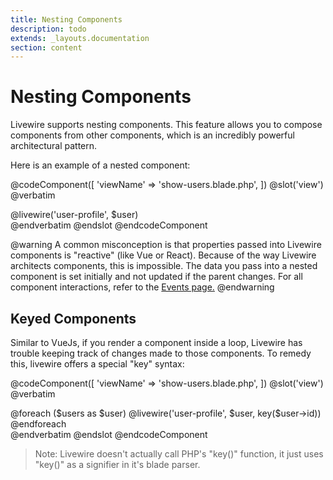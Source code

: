 ```yaml
---
title: Nesting Components
description: todo
extends: _layouts.documentation
section: content
---
```


# Nesting Components

Livewire supports nesting components. This feature allows you to compose components from other components, which is an incredibly powerful architectural pattern.

Here is an example of a nested component:

@codeComponent([
    'viewName' => 'show-users.blade.php',
])
@slot('view')
@verbatim
<div>
    @livewire('user-profile', $user)
</div>
@endverbatim
@endslot
@endcodeComponent

@warning
A common misconception is that properties passed into Livewire components is "reactive" (like Vue or React). Because of the way Livewire architects components, this is impossible. The data you pass into a nested component is set initially and not updated if the parent changes. For all component interactions, refer to the <a href="/docs/events">Events page.</a>
@endwarning

## Keyed Components

Similar to VueJs, if you render a component inside a loop, Livewire has trouble keeping track of changes made to those components. To remedy this, livewire offers a special "key" syntax:

@codeComponent([
    'viewName' => 'show-users.blade.php',
])
@slot('view')
@verbatim
<div>
    @foreach ($users as $user)
        @livewire('user-profile', $user, key($user->id))
    @endforeach
</div>
@endverbatim
@endslot
@endcodeComponent

> Note: Livewire doesn't actually call PHP's "key()" function, it just uses "key()" as a signifier in it's blade parser.
